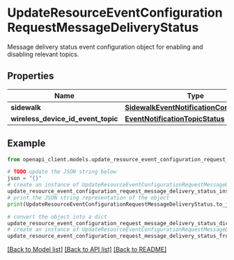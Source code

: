 # UpdateResourceEventConfigurationRequestMessageDeliveryStatus

Message delivery status event configuration object for enabling and disabling relevant topics.

## Properties

Name | Type | Description | Notes
------------ | ------------- | ------------- | -------------
**sidewalk** | [**SidewalkEventNotificationConfigurations**](SidewalkEventNotificationConfigurations.md) |  | [optional] 
**wireless_device_id_event_topic** | [**EventNotificationTopicStatus**](EventNotificationTopicStatus.md) |  | [optional] 

## Example

```python
from openapi_client.models.update_resource_event_configuration_request_message_delivery_status import UpdateResourceEventConfigurationRequestMessageDeliveryStatus

# TODO update the JSON string below
json = "{}"
# create an instance of UpdateResourceEventConfigurationRequestMessageDeliveryStatus from a JSON string
update_resource_event_configuration_request_message_delivery_status_instance = UpdateResourceEventConfigurationRequestMessageDeliveryStatus.from_json(json)
# print the JSON string representation of the object
print(UpdateResourceEventConfigurationRequestMessageDeliveryStatus.to_json())

# convert the object into a dict
update_resource_event_configuration_request_message_delivery_status_dict = update_resource_event_configuration_request_message_delivery_status_instance.to_dict()
# create an instance of UpdateResourceEventConfigurationRequestMessageDeliveryStatus from a dict
update_resource_event_configuration_request_message_delivery_status_from_dict = UpdateResourceEventConfigurationRequestMessageDeliveryStatus.from_dict(update_resource_event_configuration_request_message_delivery_status_dict)
```
[[Back to Model list]](../README.md#documentation-for-models) [[Back to API list]](../README.md#documentation-for-api-endpoints) [[Back to README]](../README.md)


